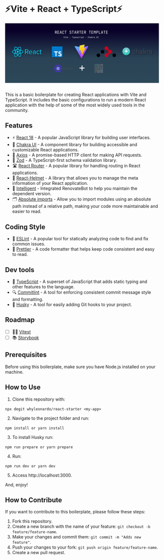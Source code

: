 # ⚡Vite + React + TypeScript⚡

![Banner](public/banner.png)

This is a basic boilerplate for creating React applications with Vite and TypeScript. It includes the basic configurations to run a modern React application with the help of some of the most widely used tools in the community.

## Features 

- ⚡️ [React 18](https://reactjs.org/blog/2022/03/29/react-v18.html) - A popular JavaScript library for building user interfaces.
- 🎨 [Chakra UI](https://chakra-ui.com/) - A component library for building accessible and customizable React applications.
- 📡 [Axios](https://axios-http.com/) - A promise-based HTTP client for making API requests.
- 🧪 [Zod](https://github.com/vriad/zod) - A TypeScript-first schema validation library.
- 🛣  [React Router](https://reactrouter.com/) - A popular library for handling routing in React applications.
- 👑 [React-Helmet](https://github.com/nfl/react-helmet) - A library that allows you to manage the meta information of your React application.
- 🤖 [Intelligent](https://github.com/renovatebot/renovate) - Integrated RenovateBot to help you maintain the dependent version.
- 🗂 [Absolute imports](https://www.phind.com/search?cache=048fb075-b514-4ab5-ba86-e324d044d954) - Allow you to import modules using an absolute path instead of a relative path, making your code more maintainable and easier to read.

## Coding Style

- 🚦 [ESLint](https://eslint.org/) - A popular tool for statically analyzing code to find and fix common issues.
- 💄 [Prettier](https://prettier.io/) -  A code formatter that helps keep code consistent and easy to read.

## Dev tools

- 🦾 [TypeScript](https://www.typescriptlang.org/) - A superset of JavaScript that adds static typing and other features to the language.
- 🔍 [Commitlint](https://commitlint.js.org/) - A tool for enforcing consistent commit message style and formatting.
- 🐶 [Husky](https://typicode.github.io/husky/#/) - A tool for easily adding Git hooks to your project.


## Roadmap

- [ ] 🧑‍🔬 [Vitest](https://vitest.netlify.app/)
- [ ] 📚 [Storybook](https://storybook.js.org/)

## Prerequisites
Before using this boilerplate, make sure you have Node.js installed on your machine.

## How to Use

1. Clone this repository with:

```npx degit whyleonardo/react-starter <my-app>```

2. Navigate to the project folder and run:

```npm install or yarn install```

3. To install Husky run:

```npm run prepare or yarn prepare```

4. Run: 

```npm run dev or yarn dev```

5. Access http://localhost:3000.

And, enjoy!

## How to Contribute
If you want to contribute to this boilerplate, please follow these steps:

1. Fork this repository.
2. Create a new branch with the name of your feature: `git checkout -b feature/feature-name`.
3. Make your changes and commit them: `git commit -m "Adds new feature"`.
4. Push your changes to your fork: `git push origin feature/feature-name`.
5. Create a new pull request.
